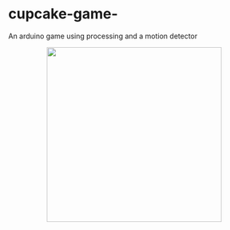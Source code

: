 # cupcake-game-
An arduino game using processing and a motion detector
<p align="center">
  <img src="![screenshots](https://user-images.githubusercontent.com/36361340/36546165-5e8798b4-17f3-11e8-9bfb-1e9df28ac77f.PNG)
" width="350"/>  
</p>

